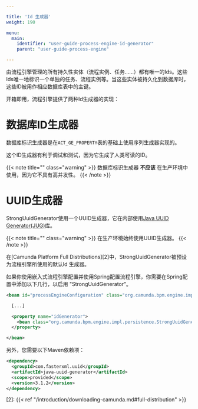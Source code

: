 ```yaml
---

title: 'Id 生成器'
weight: 190

menu:
  main:
    identifier: "user-guide-process-engine-id-generator"
    parent: "user-guide-process-engine"

---
```



由流程引擎管理的所有持久性实体（流程实例、任务......）都有唯一的Ids。这些Ids唯一地标识一个单独的任务、流程实例等。当这些实体被持久化到数据库时，这些ID被用作相应数据库表中的主键。

开箱即用，流程引擎提供了两种Id生成器的实现：


# 数据库ID生成器

数据库标识生成器是在`ACT_GE_PROPERTY`表的基础上使用序列生成器实现的。

这个ID生成器有利于调试和测试，因为它生成了人类可读的ID。

{{< note title="" class="warning" >}}
  数据库标识生成器 **不应该** 在生产环境中使用，因为它不具有高并发性。
{{< /note >}}


# UUID生成器

StrongUuidGenerator使用一个UUID生成器，它在内部使用[Java UUID Generator(JUG)][1]库。

{{< note title="" class="warning" >}}
  在生产环境始终使用UUID生成器。
{{< /note >}}

在[Camunda Platform Full Distributions][2]中，StrongUuidGenerator被预设为流程引擎所使用的默认Id 生成器。

如果你使用嵌入式流程引擎配置并使用Spring配置流程引擎，你需要在Spring配置中添加以下几行，以启用 "StrongUuidGenerator"。

```xml
<bean id="processEngineConfiguration" class="org.camunda.bpm.engine.impl.cfg.StandaloneInMemProcessEngineConfiguration">

  [...]

  <property name="idGenerator">
    <bean class="org.camunda.bpm.engine.impl.persistence.StrongUuidGenerator" />
  </property>

</bean>
```

另外，您需要以下Maven依赖项：

```xml
<dependency>
  <groupId>com.fasterxml.uuid</groupId>
  <artifactId>java-uuid-generator</artifactId>
  <scope>provided</scope>
  <version>3.1.2</version>
</dependency>
```

[1]: https://mvnrepository.com/artifact/com.fasterxml.uuid/java-uuid-generator
[2]: {{< ref "/introduction/downloading-camunda.md#full-distribution" >}}
